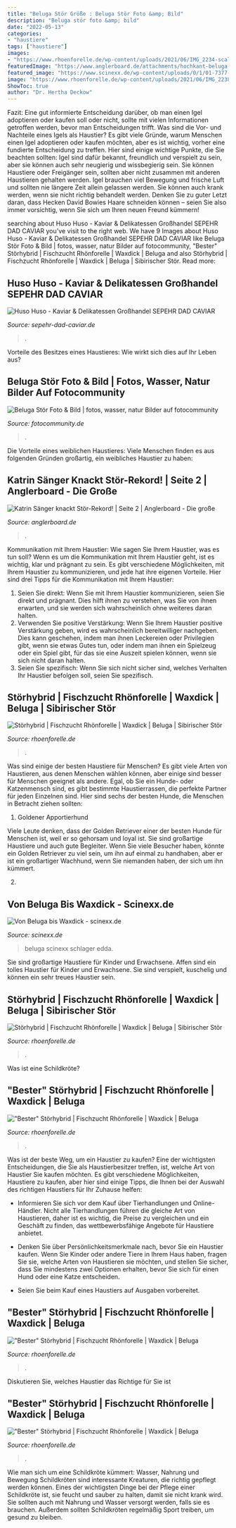 ```yaml
---
title: "Beluga Stör Größe : Beluga Stör Foto &amp; Bild"
description: "Beluga stör foto &amp; bild"
date: "2022-05-13"
categories:
- "haustiere"
tags: ["haustiere"]
images:
- "https://www.rhoenforelle.de/wp-content/uploads/2021/06/IMG_2234-scaled.jpg"
featuredImage: "https://www.anglerboard.de/attachments/hochkant-beluga-220-jpg.328503/"
featured_image: "https://www.scinexx.de/wp-content/uploads/0/1/01-7377-kaviar24.jpg"
image: "https://www.rhoenforelle.de/wp-content/uploads/2021/06/IMG_2238-420x280.jpg"
ShowToc: true
author: "Dr. Hertha Deckow"
---
```



Fazit: Eine gut informierte Entscheidung darüber, ob man einen Igel adoptieren oder kaufen soll oder nicht, sollte mit vielen Informationen getroffen werden, bevor man Entscheidungen trifft.
Was sind die Vor- und Nachteile eines Igels als Haustier? Es gibt viele Gründe, warum Menschen einen Igel adoptieren oder kaufen möchten, aber es ist wichtig, vorher eine fundierte Entscheidung zu treffen. Hier sind einige wichtige Punkte, die Sie beachten sollten: Igel sind dafür bekannt, freundlich und verspielt zu sein, aber sie können auch sehr neugierig und wissbegierig sein. Sie können Haustiere oder Freigänger sein, sollten aber nicht zusammen mit anderen Haustieren gehalten werden. Igel brauchen viel Bewegung und frische Luft und sollten nie längere Zeit allein gelassen werden. Sie können auch krank werden, wenn sie nicht richtig behandelt werden. Denken Sie zu guter Letzt daran, dass Hecken David Bowies Haare schneiden können – seien Sie also immer vorsichtig, wenn Sie sich um Ihren neuen Freund kümmern!

	

		
searching about Huso Huso - Kaviar &amp; Delikatessen Großhandel SEPEHR DAD CAVIAR you've visit to the right web. We have 9 Images about Huso Huso - Kaviar &amp; Delikatessen Großhandel SEPEHR DAD CAVIAR like Beluga Stör Foto &amp; Bild | fotos, wasser, natur Bilder auf fotocommunity, &quot;Bester&quot; Störhybrid | Fischzucht Rhönforelle | Waxdick | Beluga and also Störhybrid | Fischzucht Rhönforelle | Waxdick | Beluga | Sibirischer Stör. Read more:
		
    
## Huso Huso - Kaviar &amp; Delikatessen Großhandel SEPEHR DAD CAVIAR

<img loading=lazy src="https://www.sepehr-dad-caviar.de/wp-content/uploads/2020/04/european-sturgeon-53974-scaled-e1591657383467-600x313.jpg" onerror="this.onerror=null;this.src='https://tse2.mm.bing.net/th?id=OIP.C6vVRp9NRh2zMFv8bcIefQHaD3&amp;pid=15.1';" alt="Huso Huso - Kaviar &amp; Delikatessen Großhandel SEPEHR DAD CAVIAR">

_Source: sepehr-dad-caviar.de_

>. 

	

Vorteile des Besitzes eines Haustieres: Wie wirkt sich dies auf Ihr Leben aus?

    
## Beluga Stör Foto &amp; Bild | Fotos, Wasser, Natur Bilder Auf Fotocommunity

<img loading=lazy src="https://img.fotocommunity.com/beluga-stoer-78422f7e-12d2-44fc-8248-7a04b05004b6.jpg?height=1080" onerror="this.onerror=null;this.src='https://tse1.mm.bing.net/th?id=OIP._LGeAfQyIffKMU6zvy9eswHaEK&amp;pid=15.1';" alt="Beluga Stör Foto &amp; Bild | fotos, wasser, natur Bilder auf fotocommunity">

_Source: fotocommunity.de_

>. 

	

Die Vorteile eines weiblichen Haustieres: Viele Menschen finden es aus folgenden Gründen großartig, ein weibliches Haustier zu haben:

    
## Katrin Sänger Knackt Stör-Rekord! | Seite 2 | Anglerboard - Die Große

<img loading=lazy src="https://www.anglerboard.de/attachments/hochkant-beluga-220-jpg.328503/" onerror="this.onerror=null;this.src='https://tse3.mm.bing.net/th?id=OIP.ihZVdLpxaY7B8jdk_drBvgHaLt&amp;pid=15.1';" alt="Katrin Sänger knackt Stör-Rekord! | Seite 2 | Anglerboard - Die große">

_Source: anglerboard.de_

>. 

	

Kommunikation mit Ihrem Haustier: Wie sagen Sie Ihrem Haustier, was es tun soll?
Wenn es um die Kommunikation mit Ihrem Haustier geht, ist es wichtig, klar und prägnant zu sein. Es gibt verschiedene Möglichkeiten, mit Ihrem Haustier zu kommunizieren, und jede hat ihre eigenen Vorteile. Hier sind drei Tipps für die Kommunikation mit Ihrem Haustier:
1) Seien Sie direkt: Wenn Sie mit Ihrem Haustier kommunizieren, seien Sie direkt und prägnant. Dies hilft ihnen zu verstehen, was Sie von ihnen erwarten, und sie werden sich wahrscheinlich ohne weiteres daran halten.
2) Verwenden Sie positive Verstärkung: Wenn Sie Ihrem Haustier positive Verstärkung geben, wird es wahrscheinlich bereitwilliger nachgeben. Dies kann geschehen, indem man ihnen Leckereien oder Privilegien gibt, wenn sie etwas Gutes tun, oder indem man ihnen ein Spielzeug oder ein Spiel gibt, für das sie eine Auszeit spielen können, wenn sie sich nicht daran halten.
3) Seien Sie spezifisch: Wenn Sie sich nicht sicher sind, welches Verhalten Ihr Haustier befolgen soll, seien Sie spezifisch.

    
## Störhybrid | Fischzucht Rhönforelle | Waxdick | Beluga | Sibirischer Stör

<img loading=lazy src="https://www.rhoenforelle.de/wp-content/uploads/2021/03/IMG_2143-1024x683.jpg" onerror="this.onerror=null;this.src='https://tse4.mm.bing.net/th?id=OIP.97mvQlHXm_WivhzOmRxPfAHaE8&amp;pid=15.1';" alt="Störhybrid | Fischzucht Rhönforelle | Waxdick | Beluga | Sibirischer Stör">

_Source: rhoenforelle.de_

>. 

	

Was sind einige der besten Haustiere für Menschen?
Es gibt viele Arten von Haustieren, aus denen Menschen wählen können, aber einige sind besser für Menschen geeignet als andere. Egal, ob Sie ein Hunde- oder Katzenmensch sind, es gibt bestimmte Haustierrassen, die perfekte Partner für jeden Einzelnen sind. Hier sind sechs der besten Hunde, die Menschen in Betracht ziehen sollten:
1. Goldener Apportierhund

Viele Leute denken, dass der Golden Retriever einer der besten Hunde für Menschen ist, weil er so gehorsam und loyal ist. Sie sind großartige Haustiere und auch gute Begleiter. Wenn Sie viele Besucher haben, könnte ein Golden Retriever zu viel sein, um ihn auf einmal zu handhaben, aber er ist ein großartiger Wachhund, wenn Sie niemanden haben, der sich um ihn kümmert.

2.

    
## Von Beluga Bis Waxdick - Scinexx.de

<img loading=lazy src="https://www.scinexx.de/wp-content/uploads/0/1/01-7377-kaviar24.jpg" onerror="this.onerror=null;this.src='https://tse4.mm.bing.net/th?id=OIP.bn3igTI7gVv5kJiaNpkVcwAAAA&amp;pid=15.1';" alt="Von Beluga bis Waxdick - scinexx.de">

_Source: scinexx.de_

>beluga scinexx schlager edda. 

	

Sie sind großartige Haustiere für Kinder und Erwachsene.
Affen sind ein tolles Haustier für Kinder und Erwachsene. Sie sind verspielt, kuschelig und können ein sehr treues Haustier sein.

    
## Störhybrid | Fischzucht Rhönforelle | Waxdick | Beluga | Sibirischer Stör

<img loading=lazy src="https://www.rhoenforelle.de/wp-content/uploads/2021/03/IMG_2149-scaled.jpg" onerror="this.onerror=null;this.src='https://tse4.mm.bing.net/th?id=OIP.LTBZkJ52_tsp1oQxZZBElAHaE8&amp;pid=15.1';" alt="Störhybrid | Fischzucht Rhönforelle | Waxdick | Beluga | Sibirischer Stör">

_Source: rhoenforelle.de_

>. 

	

Was ist eine Schildkröte?

    
## &quot;Bester&quot; Störhybrid | Fischzucht Rhönforelle | Waxdick | Beluga

<img loading=lazy src="https://www.rhoenforelle.de/wp-content/uploads/2021/06/IMG_2255-1200x800.jpg" onerror="this.onerror=null;this.src='https://tse2.mm.bing.net/th?id=OIP.SSwP9CxvouzYVk0YQSqfhwHaE8&amp;pid=15.1';" alt="&quot;Bester&quot; Störhybrid | Fischzucht Rhönforelle | Waxdick | Beluga">

_Source: rhoenforelle.de_

>. 

	

Was ist der beste Weg, um ein Haustier zu kaufen?
Eine der wichtigsten Entscheidungen, die Sie als Haustierbesitzer treffen, ist, welche Art von Haustier Sie kaufen möchten. Es gibt verschiedene Möglichkeiten, Haustiere zu kaufen, aber hier sind einige Tipps, die Ihnen bei der Auswahl des richtigen Haustiers für Ihr Zuhause helfen:
- Informieren Sie sich vor dem Kauf über Tierhandlungen und Online-Händler. Nicht alle Tierhandlungen führen die gleiche Art von Haustieren, daher ist es wichtig, die Preise zu vergleichen und ein Geschäft zu finden, das wettbewerbsfähige Angebote für Haustiere anbietet.

- Denken Sie über Persönlichkeitsmerkmale nach, bevor Sie ein Haustier kaufen. Wenn Sie Kinder oder andere Tiere in Ihrem Haus haben, fragen Sie sie, welche Arten von Haustieren sie möchten, und stellen Sie sicher, dass Sie mindestens zwei Optionen erhalten, bevor Sie sich für einen Hund oder eine Katze entscheiden.

- Seien Sie beim Kauf eines Haustiers auf Ausgaben vorbereitet.

    
## &quot;Bester&quot; Störhybrid | Fischzucht Rhönforelle | Waxdick | Beluga

<img loading=lazy src="https://www.rhoenforelle.de/wp-content/uploads/2021/06/IMG_2238-420x280.jpg" onerror="this.onerror=null;this.src='https://tse2.mm.bing.net/th?id=OIP.ICIiqNGv2Ws1despOfWNdQAAAA&amp;pid=15.1';" alt="&quot;Bester&quot; Störhybrid | Fischzucht Rhönforelle | Waxdick | Beluga">

_Source: rhoenforelle.de_

>. 

	

Diskutieren Sie, welches Haustier das Richtige für Sie ist

    
## &quot;Bester&quot; Störhybrid | Fischzucht Rhönforelle | Waxdick | Beluga

<img loading=lazy src="https://www.rhoenforelle.de/wp-content/uploads/2021/06/IMG_2234-scaled.jpg" onerror="this.onerror=null;this.src='https://tse3.mm.bing.net/th?id=OIP.jNEcGazEDmhURyBG_lljvAHaE8&amp;pid=15.1';" alt="&quot;Bester&quot; Störhybrid | Fischzucht Rhönforelle | Waxdick | Beluga">

_Source: rhoenforelle.de_

>. 

	

Wie man sich um eine Schildkröte kümmert: Wasser, Nahrung und Bewegung
Schildkröten sind interessante Kreaturen, die richtig gepflegt werden können. Eines der wichtigsten Dinge bei der Pflege einer Schildkröte ist, sie feucht und sauber zu halten, damit sie nicht krank wird. Sie sollten auch mit Nahrung und Wasser versorgt werden, falls sie es brauchen. Außerdem sollten Schildkröten regelmäßig Sport treiben, um gesund zu bleiben.

